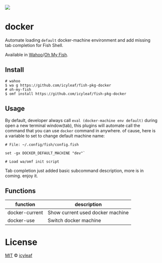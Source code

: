 ![][license-badge]

# docker

Automate loading `default` docker-machine environment and add missing tab completion for Fish Shell.

Available in [Wahoo][Wahoo-link]/[Oh My Fish][omf-link].

## Install

```fish
# wahoo
$ wa g https://github.com/icyleaf/fish-pkg-docker
# oh-my-fish
$ omf install https://github.com/icyleaf/fish-pkg-docker
```

## Usage

By default, developer always call `eval (docker-machine env default)` during open a new terminal window(tab),
this plugins will automate call the command that you can use `docker` command in anywhere. of cause, here is
a variable to set to change default machine name:

```fish
# File: ~/.config/fish/config.fish

set -gx DOCKER_DEFAULT_MACHINE "dev"`

# Load wa/omf init script
```

Tab completion just added basic subcommand description, more is in coming. enjoy it.

## Functions

function | description
---|---
docker-current | Show current used docker machine
docker-use | Switch docker machine

# License

[MIT][mit] © [icyleaf][author]


[mit]:            http://opensource.org/licenses/MIT
[author]:         http://github.com/icyleaf

[wahoo-link]:     https://www.github.com/wa/wahoo
[omf-link]:       https://www.github.com/oh-my-fish/oh-my-fish

[license-badge]:  https://img.shields.io/badge/license-MIT-007EC7.svg?style=flat-square